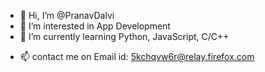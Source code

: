 - 👋 Hi, I’m @PranavDalvi
- 👀 I’m interested in App Development
- 🌱 I’m currently learning Python, JavaScript, C/C++
<!--- 💞️ I’m looking to collaborate on-->
- 📫 contact me on Email id: 5kchqvw6r@relay.firefox.com

<!---
PranavDalvi/PranavDalvi is a ✨ special ✨ repository because its `README.md` (this file) appears on your GitHub profile.
You can click the Preview link to take a look at your changes.
--->
